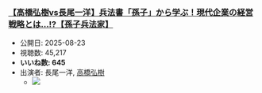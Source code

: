 ### [【高橋弘樹vs長尾一洋】兵法書「孫子」から学ぶ！現代企業の経営戦略とは…!?【孫子兵法家】](https://www.youtube.com/watch?v=BAE7mqXcRNI)
-   公開日: 2025-08-23
-   視聴数: 45,217
-   **いいね数: 645**
-   出演者: 長尾一洋, [高橋弘樹](/rehacq_fan/people/高橋弘樹 "wikilink")
    - [![](https://img.youtube.com/vi/BAE7mqXcRNI/hqdefault.jpg)](https://www.youtube.com/watch?v=BAE7mqXcRNI)

